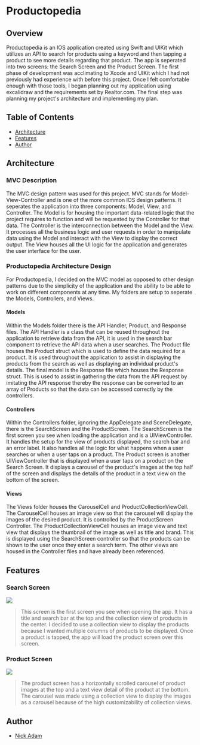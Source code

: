 # Productopedia

## Overview

Productopedia is an IOS application created using Swift and UIKit which utilizes an API to search for products using a keyword and then tapping a product to see more details regarding that product. The app is seperated into two screens: the Search Screen and the Product Screen. The first phase of development was acclimating to Xcode and UIKit which I had not previously had experience with before this project. Once I felt comfortable enough with those tools, I began planning out my application using excalidraw and the requirements set by Realtor.com. The final step was planning my project's architecture and implementing my plan. 

## Table of Contents

  - [Architecture](#architecture)
  - [Features](#features)
  - [Author](#author)

## Architecture

### MVC Description

The MVC design pattern was used for this project. MVC stands for Model-View-Controller and is one of the more common IOS design patterns. It seperates the application into three components: Model, View, and Controller. The Model is for housing the important data-related logic that the project requires to function and will be requested by the Controller for that data. The Controller is the interconnection between the Model and the View. It processes all the business logic and user requests in order to manipulate data using the Model and interact with the View to display the correct output. The View houses all the UI logic for the application and generates the user interface for the user.

### Productopedia Architecture Design

For Productopedia, I decided on the MVC model as opposed to other design patterns due to the simplicity of the application and the ability to be able to work on different components at any time. My folders are setup to seperate the Models, Controllers, and Views. 

#### Models

Within the Models folder there is the API Handler, Product, and Response files. The API Handler is a class that can be reused throughout the application to retrieve data from the API, it is used in the search bar component to retrieve the API data when a user searches. The Product file houses the Product struct which is used to define the data required for a product. It is used throughout the application to assist in displaying the products from the search as well as displaying an individual product's details. The final model is the Response file which houses the Response struct. This is used to assist in gathering the data from the API request by imitating the API response thereby the response can be converted to an array of Products so that the data can be accessed correctly by the controllers. 

#### Controllers

Within the Controllers folder, ignoring the AppDelegate and SceneDelegate, there is the SearchScreen and the ProductScreen. The SearchScreen is the first screen you see when loading the application and is a UIViewController. It handles the setup for the view of products displayed, the search bar and an error label. It also handles all the logic for what happens when a user searches or when a user taps on a product. The Product screen is another UIViewController that is displayed when a user taps on a product on the Search Screen. It displays a carousel of the product's images at the top half of the screen and displays the details of the product in a text view on the bottom of the screen. 

#### Views

The Views folder houses the CarouselCell and ProductCollectionViewCell. The CarouselCell houses an image view so that the carousel will display the images of the desired product. It is controlled by the ProductScreen Controller. The ProductCollectionViewCell houses an image view and text view that displays the thumbnail of the image as well as title and brand. This is displayed using the SearchScreen controller so that the products can be shown to the user once they enter a search term. The other views are housed in the Controller files and have already been referenced. 

## Features

### Search Screen

<img src='./Productopedia/Assets.xcassets/SearchScreenPhoto.png' align="center"/>

> This screen is the first screen you see when opening the app. It has a title and search bar at the top and the collection view of products in the center. I decided to use a collection view to display the products because I wanted multiple columns of products to be displayed. Once a product is tapped, the app will load the product screen over this screen. 

### Product Screen

<img src='./Productopedia/Assets.xcassets/ProductScreenPhoto.png' align="center"/>

> The product screen has a horizontally scrolled carousel of product images at the top and a text view detail of the product at the bottom. The carousel was made using a collection view to display the images as a carousel because of the high customizability of collection views. 


## Author

* [Nick Adam](https://github.com/nicholas-adam1)
